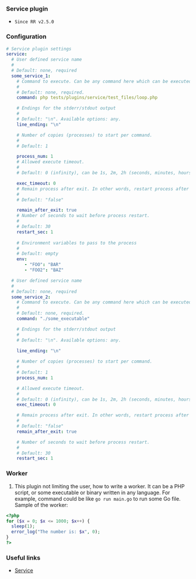 ### Service plugin
- `Since RR v2.5.0`

### Configuration

```yaml
# Service plugin settings
service:
  # User defined service name
  #
  # Default: none, required
  some_service_1:
    # Command to execute. Can be any command here which can be executed.
    #
    # Default: none, required.
    command: php tests/plugins/service/test_files/loop.php

    # Endings for the stderr/stdout output
    #
    # Default: "\n". Available options: any.
    line_ending: "\n"

    # Number of copies (processes) to start per command.
    #
    # Default: 1

    process_num: 1
    # Allowed execute timeout.
    #
    # Default: 0 (infinity), can be 1s, 2m, 2h (seconds, minutes, hours)

    exec_timeout: 0
    # Remain process after exit. In other words, restart process after exit with any exit code.
    #
    # Default: "false"

    remain_after_exit: true
    # Number of seconds to wait before process restart.
    #
    # Default: 30
    restart_sec: 1
    
    # Environment variables to pass to the process
    #
    # Default: empty
    env:
       - "FOO": "BAR"
       - "FOO2": "BAZ"

  # User defined service name
  #
  # Default: none, required
  some_service_2:
    # Command to execute. Can be any command here which can be executed.
    #
    # Default: none, required.
    command: "./some_executable"

    # Endings for the stderr/stdout output
    #
    # Default: "\n". Available options: any.
   
    line_ending: "\n"

    # Number of copies (processes) to start per command.
    #
    # Default: 1
    process_num: 1

    # Allowed execute timeout.
    #
    # Default: 0 (infinity), can be 1s, 2m, 2h (seconds, minutes, hours)
    exec_timeout: 0

    # Remain process after exit. In other words, restart process after exit with any exit code.
    #
    # Default: "false"
    remain_after_exit: true

    # Number of seconds to wait before process restart.
    #
    # Default: 30
    restart_sec: 1
```

### Worker

1. This plugin not limiting the user, how to write a worker. It can be a PHP script, or some executable or binary written in any language.
   For example, command could be like `go run main.go` to run some Go file.
   Sample of the worker:

```php
<?php
for ($x = 0; $x <= 1000; $x++) {
  sleep(1);
  error_log("The number is: $x", 0);
}
?>
```

### Useful links
- [Service](https://roadrunner.dev/docs/beep-beep-service)
